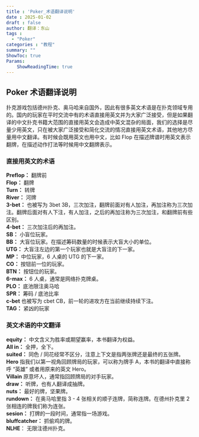 ```yaml
---
title : 'Poker_术语翻译说明'
date : 2025-01-02
draft : false
author: 翻译：东山
tags :
  - "Poker"
categories : "教程"
summary: ""
ShowToc: true
Params:
    ShowReadingTime: true
---
```

## Poker 术语翻译说明

扑克游戏包括德州扑克、奥马哈来自国外，因此有很多英文术语是在扑克领域专用的。国内的玩家在平时交流中有的术语直接用英文并为大家广泛接受，但是如果翻译的中文扑克书籍大范围的直接用英文会造成中英文混杂的局面，我们的选择是尽量少用英文，只在被大家广泛接受和简化交流的情况直接用英文术语，其他地方尽量用中文翻译。有时候会既用英文也用中文，比如 Flop 在描述牌谱时用英文表示翻牌，在描述动作打法等时候用中文翻牌表示。

### 直接用英文的术语

**Preflop：** 翻牌前  
**Flop：** 翻牌  
**Turn：** 转牌  
**River：** 河牌  
**3-bet：** 也被写为 3bet 3B，三次加注，翻牌前面对有人加注，再加注称为三次加注。翻牌后面对有人下注，有人加注，之后的再加注称为三次加注，和翻牌前有些区别。  
**4-bet：** 三次加注后的再加注。  
**SB：** 小盲位玩家。  
**BB：** 大盲位玩家。在描述筹码数量的时候表示大盲大小的单位。  
**UTG：** 大盲注左边的第一个玩家也就是大盲注的下一家。  
**MP：** 中位玩家，6 人桌的 UTG 的下一家。  
**CO：** 按钮前一位的玩家。  
**BTN：** 按钮位的玩家。  
**6-max：** 6 人桌，通常是网络扑克牌桌。  
**PLO：** 底池限注奥马哈  
**SPR：** 筹码 / 底池比率  
**c-bet** 也被写为 cbet CB，前一轮的进攻方在当前继续持续下注。  
**TAG：** 紧凶的玩家  

### 英文术语的中文翻译

**equity：** 中文含义为胜率或期望赢率，本书翻译为权益。  
**All in：** 全押，全下。  
**suited：** 同色 / 同花经常不区分，注意上下文是指两张牌还是最终的五张牌。  
**Hero** 指我们以第一视角回顾牌局的玩家，可以称为牌手 A，本书的翻译中直接称呼 “英雄” 或者用原来的英文 Hero。  
**Villain** 原意坏人，通常指回顾牌局的对手玩家。  
**draw：** 听牌，也有人翻译成抽牌。  
**nuts：** 最好的牌，坚果牌。  
**rundown：** 在奥马哈里指 3 - 4 张相关的顺子连牌，简称连牌。在德州扑克里 2 张相连的牌我们称为连张。  
**sesion：** 打牌的一段时间，通常指一场游戏。  
**bluffcatcher：** 抓偷鸡的牌。  
**NLHE**： 无限注德州扑克。  
